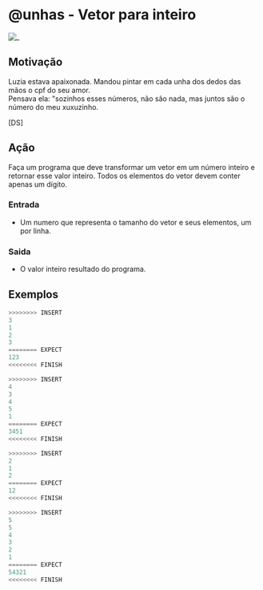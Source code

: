 # @unhas - Vetor para inteiro

![_](cover.jpg)

## Motivação

Luzia estava apaixonada. Mandou pintar em cada unha dos dedos das mãos o cpf do seu amor.  
Pensava ela: "sozinhos esses números, não são nada, mas juntos são o número do meu xuxuzinho.

\[DS\]

## Ação  

Faça um programa que deve transformar um vetor em um número inteiro e retornar esse valor inteiro. Todos os elementos do vetor devem conter apenas um dígito.

### Entrada

- Um numero que representa o tamanho do vetor e seus elementos, um por linha.  

### Saida

- O valor inteiro resultado do programa.

## Exemplos

``` py
>>>>>>>> INSERT
3
1
2
3
======== EXPECT
123
<<<<<<<< FINISH
```

```py
>>>>>>>> INSERT
4
3
4
5
1
======== EXPECT
3451
<<<<<<<< FINISH
```

```py
>>>>>>>> INSERT
2
1
2
======== EXPECT
12
<<<<<<<< FINISH
```

```py
>>>>>>>> INSERT
5
5
4
3
2
1
======== EXPECT
54321
<<<<<<<< FINISH
```
